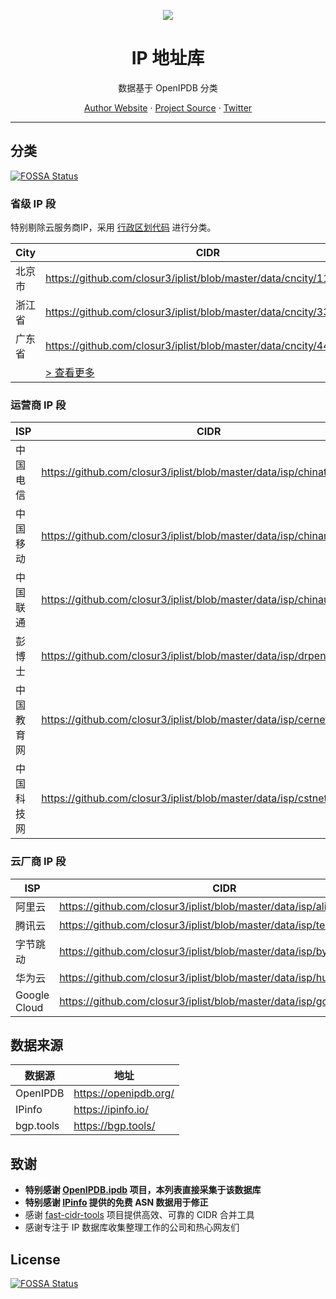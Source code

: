 <p align="center">
<a href="https://github.com/metowolf/iplist">
<img src="https://user-images.githubusercontent.com/2666735/50806883-84930c00-1333-11e9-869e-3c2f2664f154.png" />
</a>
</p>

<h1 align="center">IP 地址库</h1>

<p align="center">数据基于 OpenIPDB 分类</p>

<p align=center>
<a href="https://i-meto.com/">Author Website</a> ·
<a href="https://github.com/metowolf/iplist">Project Source</a> ·
<a href="https://twitter.com/metowolf">Twitter</a>
</p>

***

## 分类
[![FOSSA Status](https://app.fossa.com/api/projects/git%2Bgithub.com%2Fmetowolf%2Fiplist.svg?type=shield)](https://app.fossa.com/projects/git%2Bgithub.com%2Fmetowolf%2Fiplist?ref=badge_shield)


### 省级 IP 段

特别剔除云服务商IP，采用 [行政区划代码](http://www.mca.gov.cn/article/sj/xzqh/2019/201901-06/201906211048.html) 进行分类。

|City|CIDR|
|---|---|
|北京市|https://github.com/closur3/iplist/blob/master/data/cncity/110000.txt|
|浙江省|https://github.com/closur3/iplist/blob/master/data/cncity/330000.txt|
|广东省|https://github.com/closur3/iplist/blob/master/data/cncity/440000.txt|
||[ > 查看更多](https://github.com/closur3/iplist/blob/master/docs/cncity.md)|

### 运营商 IP 段

|ISP|CIDR|
|---|---|
|中国电信|https://github.com/closur3/iplist/blob/master/data/isp/chinatelecom.txt|
|中国移动|https://github.com/closur3/iplist/blob/master/data/isp/chinamobile.txt|
|中国联通|https://github.com/closur3/iplist/blob/master/data/isp/chinaunicom.txt|
|彭博士|https://github.com/closur3/iplist/blob/master/data/isp/drpeng.txt|
|中国教育网|https://github.com/closur3/iplist/blob/master/data/isp/cernet.txt|
|中国科技网|https://github.com/closur3/iplist/blob/master/data/isp/cstnet.txt|

### 云厂商 IP 段

|ISP|CIDR|
|---|---|
|阿里云|https://github.com/closur3/iplist/blob/master/data/isp/aliyun.txt|
|腾讯云|https://github.com/closur3/iplist/blob/master/data/isp/tencent.txt|
|字节跳动|https://github.com/closur3/iplist/blob/master/data/isp/bytedance.txt|
|华为云|https://github.com/closur3/iplist/blob/master/data/isp/huawei.txt|
|Google Cloud|https://github.com/closur3/iplist/blob/master/data/isp/googlecloud.txt|

## 数据来源

|数据源|地址|
|---|---|
|OpenIPDB|https://openipdb.org/|
|IPinfo|https://ipinfo.io/|
|bgp.tools|https://bgp.tools/|


## 致谢

 - **特别感谢 [OpenIPDB.ipdb](https://www.npmjs.com/package/openipdb.ipdb) 项目，本列表直接采集于该数据库**
 - **特别感谢 [IPinfo](https://ipinfo.io) 提供的免费 ASN 数据用于修正**
 - 感谢 [fast-cidr-tools](https://github.com/SukkaW/fast-cidr-tools) 项目提供高效、可靠的 CIDR 合并工具
 - 感谢专注于 IP 数据库收集整理工作的公司和热心网友们


## License
[![FOSSA Status](https://app.fossa.com/api/projects/git%2Bgithub.com%2Fmetowolf%2Fiplist.svg?type=large)](https://app.fossa.com/projects/git%2Bgithub.com%2Fmetowolf%2Fiplist?ref=badge_large)
